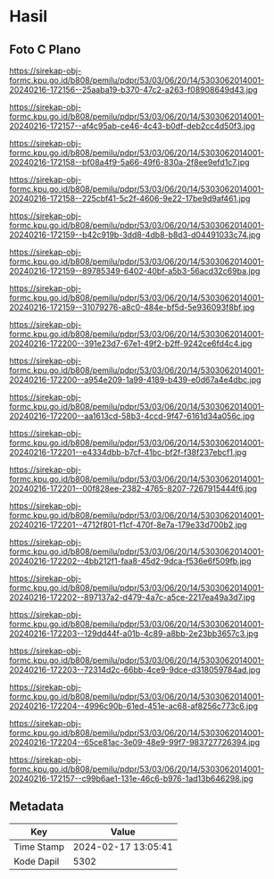 # Hasil

## Foto C Plano

https://sirekap-obj-formc.kpu.go.id/b808/pemilu/pdpr/53/03/06/20/14/5303062014001-20240216-172156--25aaba19-b370-47c2-a263-f08908649d43.jpg

https://sirekap-obj-formc.kpu.go.id/b808/pemilu/pdpr/53/03/06/20/14/5303062014001-20240216-172157--af4c95ab-ce46-4c43-b0df-deb2cc4d50f3.jpg

https://sirekap-obj-formc.kpu.go.id/b808/pemilu/pdpr/53/03/06/20/14/5303062014001-20240216-172158--bf08a4f9-5a66-49f6-830a-2f8ee9efd1c7.jpg

https://sirekap-obj-formc.kpu.go.id/b808/pemilu/pdpr/53/03/06/20/14/5303062014001-20240216-172158--225cbf41-5c2f-4606-9e22-17be9d9af461.jpg

https://sirekap-obj-formc.kpu.go.id/b808/pemilu/pdpr/53/03/06/20/14/5303062014001-20240216-172159--b42c919b-3dd8-4db8-b8d3-d04491033c74.jpg

https://sirekap-obj-formc.kpu.go.id/b808/pemilu/pdpr/53/03/06/20/14/5303062014001-20240216-172159--89785349-6402-40bf-a5b3-56acd32c69ba.jpg

https://sirekap-obj-formc.kpu.go.id/b808/pemilu/pdpr/53/03/06/20/14/5303062014001-20240216-172159--31079276-a8c0-484e-bf5d-5e936093f8bf.jpg

https://sirekap-obj-formc.kpu.go.id/b808/pemilu/pdpr/53/03/06/20/14/5303062014001-20240216-172200--391e23d7-67e1-49f2-b2ff-9242ce6fd4c4.jpg

https://sirekap-obj-formc.kpu.go.id/b808/pemilu/pdpr/53/03/06/20/14/5303062014001-20240216-172200--a954e209-1a99-4189-b439-e0d67a4e4dbc.jpg

https://sirekap-obj-formc.kpu.go.id/b808/pemilu/pdpr/53/03/06/20/14/5303062014001-20240216-172200--aa1613cd-58b3-4ccd-9f47-6161d34a056c.jpg

https://sirekap-obj-formc.kpu.go.id/b808/pemilu/pdpr/53/03/06/20/14/5303062014001-20240216-172201--e4334dbb-b7cf-41bc-bf2f-f38f237ebcf1.jpg

https://sirekap-obj-formc.kpu.go.id/b808/pemilu/pdpr/53/03/06/20/14/5303062014001-20240216-172201--00f828ee-2382-4765-8207-7267915444f6.jpg

https://sirekap-obj-formc.kpu.go.id/b808/pemilu/pdpr/53/03/06/20/14/5303062014001-20240216-172201--4712f801-f1cf-470f-8e7a-179e33d700b2.jpg

https://sirekap-obj-formc.kpu.go.id/b808/pemilu/pdpr/53/03/06/20/14/5303062014001-20240216-172202--4bb212f1-faa8-45d2-9dca-f536e6f509fb.jpg

https://sirekap-obj-formc.kpu.go.id/b808/pemilu/pdpr/53/03/06/20/14/5303062014001-20240216-172202--897137a2-d479-4a7c-a5ce-2217ea49a3d7.jpg

https://sirekap-obj-formc.kpu.go.id/b808/pemilu/pdpr/53/03/06/20/14/5303062014001-20240216-172203--129dd44f-a01b-4c89-a8bb-2e23bb3657c3.jpg

https://sirekap-obj-formc.kpu.go.id/b808/pemilu/pdpr/53/03/06/20/14/5303062014001-20240216-172203--72314d2c-66bb-4ce9-9dce-d318059784ad.jpg

https://sirekap-obj-formc.kpu.go.id/b808/pemilu/pdpr/53/03/06/20/14/5303062014001-20240216-172204--4996c90b-61ed-451e-ac68-af8256c773c6.jpg

https://sirekap-obj-formc.kpu.go.id/b808/pemilu/pdpr/53/03/06/20/14/5303062014001-20240216-172204--65ce81ac-3e09-48e9-99f7-983727726394.jpg

https://sirekap-obj-formc.kpu.go.id/b808/pemilu/pdpr/53/03/06/20/14/5303062014001-20240216-172157--c99b6ae1-131e-46c6-b976-1ad13b646298.jpg


## Metadata

| Key        | Value               |
| ---------- | ------------------- |
| Time Stamp | 2024-02-17 13:05:41 |
| Kode Dapil | 5302                |



